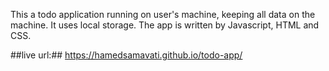 This a todo application running on user's machine, keeping all data on the machine. It uses local storage. 
The app is written by Javascript, HTML and CSS.

##live url:## 
https://hamedsamavati.github.io/todo-app/
